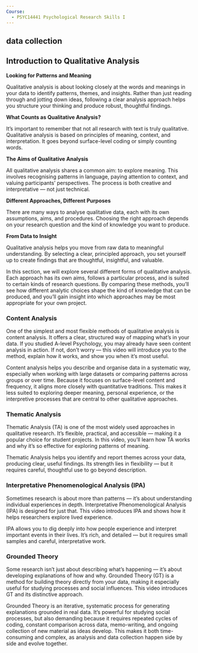 ```yaml
---
Course:
  - PSYC14441 Psychological Research Skills I
---
```


## data collection

## Introduction to Qualitative Analysis

**Looking for Patterns and Meaning**

Qualitative analysis is about looking closely at the words and meanings in your data to identify patterns, themes, and insights. Rather than just reading through and jotting down ideas, following a clear analysis approach helps you structure your thinking and produce robust, thoughtful findings.

**What Counts as Qualitative Analysis?**

It’s important to remember that not all research with text is truly qualitative. Qualitative analysis is based on principles of meaning, context, and interpretation. It goes beyond surface-level coding or simply counting words.

**The Aims of Qualitative Analysis**

All qualitative analysis shares a common aim: to explore meaning. This involves recognising patterns in language, paying attention to context, and valuing participants’ perspectives. The process is both creative and interpretative — not just technical.

**Different Approaches, Different Purposes**

There are many ways to analyse qualitative data, each with its own assumptions, aims, and procedures. Choosing the right approach depends on your research question and the kind of knowledge you want to produce.

**From Data to Insight**

Qualitative analysis helps you move from raw data to meaningful understanding. By selecting a clear, principled approach, you set yourself up to create findings that are thoughtful, insightful, and valuable.

In this section, we will explore several different forms of qualitative analysis. Each approach has its own aims, follows a particular process, and is suited to certain kinds of research questions. By comparing these methods, you’ll see how different analytic choices shape the kind of knowledge that can be produced, and you’ll gain insight into which approaches may be most appropriate for your own project.

### Content Analysis

  
One of the simplest and most flexible methods of qualitative analysis is content analysis. It offers a clear, structured way of mapping what’s in your data. If you studied A-level Psychology, you may already have seen content analysis in action. If not, don’t worry — this video will introduce you to the method, explain how it works, and show you when it’s most useful.

  
Content analysis helps you describe and organise data in a systematic way, especially when working with large datasets or comparing patterns across groups or over time. Because it focuses on surface-level content and frequency, it aligns more closely with quantitative traditions. This makes it less suited to exploring deeper meaning, personal experience, or the interpretive processes that are central to other qualitative approaches.

### Thematic Analysis

  
Thematic Analysis (TA) is one of the most widely used approaches in qualitative research. It’s flexible, practical, and accessible — making it a popular choice for student projects. In this video, you’ll learn how TA works and why it’s so effective for exploring patterns of meaning.

  
Thematic Analysis helps you identify and report themes across your data, producing clear, useful findings. Its strength lies in flexibility — but it requires careful, thoughtful use to go beyond description. 

### Interpretative Phenomenological Analysis (IPA)

  
Sometimes research is about more than patterns — it’s about understanding individual experiences in depth. Interpretative Phenomenological Analysis (IPA) is designed for just that. This video introduces IPA and shows how it helps researchers explore lived experience.

  
IPA allows you to dig deeply into how people experience and interpret important events in their lives. It’s rich, and detailed — but it requires small samples and careful, interpretative work. 

### Grounded Theory

  
Some research isn’t just about describing what’s happening — it’s about developing explanations of how and why. Grounded Theory (GT) is a method for building theory directly from your data, making it especially useful for studying processes and social influences. This video introduces GT and its distinctive approach.

  
Grounded Theory is an iterative, systematic process for generating explanations grounded in real data. It’s powerful for studying social processes, but also demanding because it requires repeated cycles of coding, constant comparison across data, memo-writing, and ongoing collection of new material as ideas develop. This makes it both time-consuming and complex, as analysis and data collection happen side by side and evolve together.